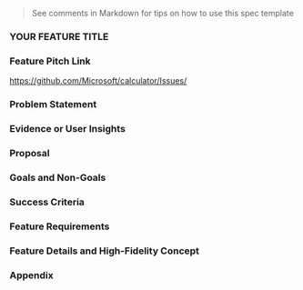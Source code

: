 > See comments in Markdown for tips on how to use this spec template
### YOUR FEATURE TITLE
<!-- Update with a concise title describing your feature. -->

### Feature Pitch Link
https://github.com/Microsoft/calculator/Issues/<issueNum>
<!--
Update this to reference the approved feature pitch, as that is where ongoing discussion will occur.
-->

### Problem Statement
<!--
What problem are we trying to solve? Who’s the target audience? Is there a customer need or pain
point we need to remedy? Is there a business goal or metric we are trying to improve? Do we have a
hypothesis we want to prove or disprove?
-->

### Evidence or User Insights
<!--
Why should we do this? Potential sources of data: Feedback Hub, other GitHub issues, other anecdotes
from listening to customers in person or online, request from another team, telemetry data,
user research, market or competitive research.
-->

### Proposal
<!--
How will the solution/feature help us solve the problem?
How will it meet the target audience’s needs? If there are business goals or metrics,
how does this improve them?
-->

### Goals and Non-Goals
<!--
Goals:
What do you want to accomplish with this idea? These are not feature requirements,
but rather broad goals you are trying to accomplish.
-->

<!--
Non-Goals:
What do you want to accomplish with this idea? These are not feature requirements,
but rather broad goals you are trying to accomplish. -->

### Success Criteria
<!--
How do we measure if things are successful?
What’s the metric/KPI to track? Include proposed success metrics here.
-->

### Feature Requirements
<!--
Specific feature requirements or user scenarios.
These typically starts with statements like “User can” or “API supports”.
Leave details for next section.
-->

### Feature Details and High-Fidelity Concept
<!--
Show a detailed look at the experience. Make sure you cover all possible flows.
Include any alternative designs that were considered. Call out if strings being used are proposed
or final. Don’t forget about edge and error cases. Keep in mind compliance and other quality
considerations. This should take the form of polished design comps and/or screenshots combined
with textual descriptions.
-->

### Appendix
<!--
Phases:
  For larger projects, it may be useful to break the plan into phases (e.g., crawl, walk, run).
  If applicable, detail that plan here.

Risks and Open Issues:
  Call out any open issues, if applicable. Waht's left to solve or agree on?

Resources:
  Include links to any additional documentation or resources, if applicable.
-->


<!-- REMEMBER: Rename this to README.md before sending out your PR. -->
